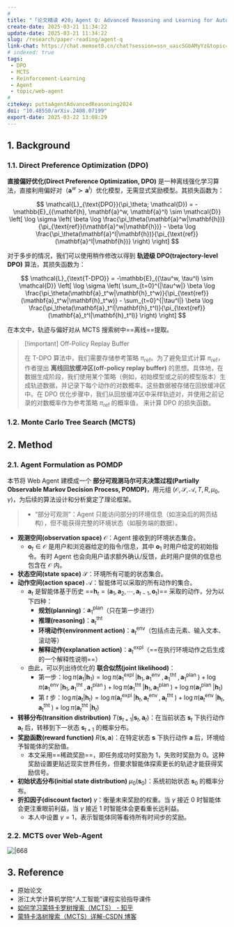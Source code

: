 ```yaml
---
# 
title: "「论文精读 #20」Agent Q: Advanced Reasoning and Learning for Autonomous AI Agents"
create-date: 2025-03-21 11:34:22
update-date: 2025-03-21 11:34:22
slug: /research/paper-reading/agent-q
link-chat: https://chat.memset0.cn/chat?session=ssn_uaicSGbAMyYz&topic=tpc_qajMS1XIM5VS
# indexed: true
tags:
 - DPO
 - MCTS
 - Reinforcement-Learning
 - Agent
 - topic/web-agent
# 
citekey: puttaAgentAdvancedReasoning2024
doi: "10.48550/arXiv.2408.07199" 
export-date: 2025-03-22 13:08:29
---
```




## 1. Background

### 1.1. Direct Preference Optimization (DPO)

**直接偏好优化(Direct Preference Optimization, DPO)** 是一种离线强化学习算法，直接利用偏好对（$\mathbf{a}^w \succ \mathbf{a}^l$）优化模型，无需显式奖励模型。其损失函数为：

$$
\mathcal{L}_{\text{DPO}}(\pi_\theta; \mathcal{D}) = -\mathbb{E}_{(\mathbf{h}, \mathbf{a}^w, \mathbf{a}^l) \sim \mathcal{D}} \left[ \log \sigma \left( \beta \log \frac{\pi_\theta(\mathbf{a}^w|\mathbf{h})}{\pi_{\text{ref}}(\mathbf{a}^w|\mathbf{h})} - \beta \log \frac{\pi_\theta(\mathbf{a}^l|\mathbf{h})}{\pi_{\text{ref}}(\mathbf{a}^l|\mathbf{h})} \right) \right]
$$

对于多步的情况，我们可以使用稍作修改以得到 **轨迹级 DPO(trajectory-level DPO)** 算法，其损失函数为：

$$
\mathcal{L}_{\text{T-DPO}} = -\mathbb{E}_{(\tau^w, \tau^l) \sim \mathcal{D}} \left[ \log \sigma \left( \sum_{t=0}^{|\tau^w|} \beta \log \frac{\pi_\theta(\mathbf{a}_t^w|\mathbf{h}_t^w)}{\pi_{\text{ref}}(\mathbf{a}_t^w|\mathbf{h}_t^w)} - \sum_{t=0}^{|\tau^l|} \beta \log \frac{\pi_\theta(\mathbf{a}_t^l|\mathbf{h}_t^l)}{\pi_{\text{ref}}(\mathbf{a}_t^l|\mathbf{h}_t^l)} \right) \right]
$$

在本文中，轨迹与偏好对从 MCTS 搜索树中==离线==提取。

> [!important] Off-Policy Replay Buffer
>
> 在 T-DPO 算法中，我们需要存储参考策略 $\pi_{\text{ref}}$。为了避免显式计算 $\pi_{\text{ref}}$，作者提出 **离线回放缓冲区(off-policy replay buffer)** 的思想。具体地，在数据生成阶段，我们使用某个策略（例如，初始模型或之前的模型版本）生成轨迹数据，并记录下每个动作的对数概率。这些数据被存储在回放缓冲区中。在 DPO 优化步骤中，我们从回放缓冲区中采样轨迹对，并使用之前记录的对数概率作为参考策略 ${\pi }_{\text{ref }}$ 的概率值， 来计算 DPO 的损失函数。

### 1.2. Monte Carlo Tree Search (MCTS)

## 2. Method

### 2.1. Agent Formulation as POMDP

本节将 Web Agent 建模成一个 **部分可观测马尔可夫决策过程(Partially Observable Markov Decision Process, POMDP)**，用元组 $(\mathcal{O},\mathcal{S},\mathcal{A},T,R,\mu_{0},\gamma)$，为后续的算法设计和分析奠定了理论框架。

> -   “部分可观测”：Agent 只能访问部分的环境信息（如渲染后的网页结构），但不能获得完整的环境状态（如服务端的数据）。

- **观测空间(observation space)** $\mathcal{O}$：Agent 接收到的环境状态集合。
    - $\mathbf{o}_{t} \in \mathcal{O}$ 是用户和浏览器给定的指令/信息，其中 $\mathbf{o}_{1}$ 时用户给定的初始指令。有时 Agent 也会向用户请求额外确认/反馈，此时用户提供的信息也包含在 $\mathcal{O}$ 内。
- **状态空间(state space)** $\mathcal{S}$：环境所有可能的状态集合。
- **动作空间(action space)** $\mathcal{A}$：智能体可以采取的所有动作的集合。
    - $\mathbf{a}_{t}$ 是智能体基于历史 ==$\mathbf{h}_{t}=(\mathbf{a}_{1},\mathbf{a}_{2},\cdots,\mathbf{a}_{t-1},\mathbf{o}_{t})$== 采取的动作，分为以下四种：
        - **规划(planning)**：$\mathbf{a}^{\text{plan}}_{1}$（只在第一步进行）
        - **推理(reasoning)**：$\mathbf{a}_{t}^{\text{tht}}$
        - **环境动作(environment action)**：$\mathbf{a}_{t}^{\text{env}}$（包括点击元素、输入文本、滚动等）
        - **解释动作(explanation action)**：$\mathbf{a}_{t}^{\text{expl}}$（==在执行环境动作之后生成的一个解释性说明==）
    - 由此，可以列出待优化的 **联合似然(joint likelihood)**：
        - 第一步：$\log \pi \left( {{\mathbf{a}}_{1}  | {\mathbf{h}}_{1}}\right) = \log \pi \left( {{\mathbf{a}}_{1}^{\text{expl }}  | {\mathbf{h}}_{1},{\mathbf{a}}_{1}^{\text{env }},{\mathbf{a}}_{1}^{\text{tht }},{\mathbf{a}}_{1}^{\text{plan }}}\right) + \log \pi \left( {{\mathbf{a}}_{1}^{\text{env }}  | {\mathbf{h}}_{1},{\mathbf{a}}_{1}^{\text{tht }},{\mathbf{a}}_{1}^{\text{plan }}}\right) + \log \pi \left( {{\mathbf{a}}_{1}^{\text{tht }}  | {\mathbf{h}}_{1},{\mathbf{a}}_{1}^{\text{plan }}}\right) + \log \pi \left( {{\mathbf{a}}_{1}^{\text{plan }}  | {\mathbf{h}}_{1}}\right)$
        - 第 $t$ 步：$\log \pi \left( {{\mathbf{a}}_{t}  | {\mathbf{h}}_{t}}\right) = \log \pi \left( {{\mathbf{a}}_{t}^{\text{expl }}  | {\mathbf{h}}_{t},{\mathbf{a}}_{t}^{\text{env }},{\mathbf{a}}_{t}^{\text{tht }}}\right) + \log \pi \left( {{\mathbf{a}}_{t}^{\text{env }}  | {\mathbf{h}}_{t},{\mathbf{a}}_{t}^{\text{tht }}}\right) + \log \pi \left( {{\mathbf{a}}_{t}^{\text{tht }}  | {\mathbf{h}}_{t}}\right)$
- **转移分布(transition distribution)** $T(\mathbf{s}_{t+1}|\mathbf{s}_{t},\mathbf{a}_{t})$：在当前状态 $\mathbf{s}_{t}$ 下执行动作 $\mathbf{a}_{t}$ 后，转移到下一状态 $\mathbf{s}_{t+1}$ 的概率分布。
- **奖励函数(reward function)** $R(\mathbf{s},\mathbf{a})$：在特定状态 $\mathbf{s}$ 下执行动作 $\mathbf{a}$ 后，环境给予智能体的奖励值。
    - 本文采用==稀疏奖励==，即任务成功时奖励为 $1$，失败时奖励为 $0$。这种奖励设置更贴近现实世界任务，但要求智能体探索更长的轨迹才能获得奖励信号。
- **初始状态分布(initial state distribution)** $\mu_{0}(\mathbf{s}_{0})$：系统初始状态 $\mathbf{s}_{0}$ 的概率分布。
- **折扣因子(discount factor)** $\gamma$：衡量未来奖励的权重。当 $\gamma$ 接近 $0$ 时智能体会更注重眼前利益，当 $\gamma$ 接近 $1$ 时智能体会更看重长远利益。
    - 本人中设置 $\gamma=1$，表示智能体同等看待所有时间步的奖励。

### 2.2. MCTS over Web-Agent

![|668](https://img.memset0.cn/2025/03/23/ruTiBHhS.png)

## 3. Reference

- 原始论文
- 浙江大学计算机学院“人工智能”课程实验指导课件
- [如何学习蒙特卡罗树搜索（MCTS） - 知乎](https://zhuanlan.zhihu.com/p/30458774)
- [蒙特卡洛树搜索（MCTS）详解-CSDN 博客](https://blog.csdn.net/weixin_41960890/article/details/125915825)






